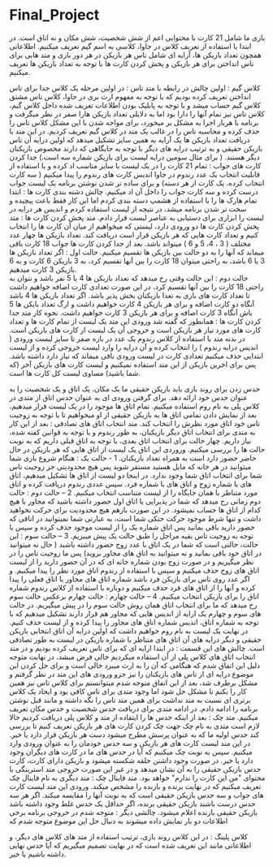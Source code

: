 # Final_Project


بازی ما شامل 21 کارت با محتوایی اعم از شش شخصیت، شش مکان و نه اتاق است. در ابتدا با استفاده از تعریف کلاس در جاوا، کلاسی به اسم گیم تعریف میکنیم. اطلاعاتی همچون تعداد بازیکن ها، آرایه ای شامل تاس هر بازیکن در هر دور بازی و متد هایی برای تاس انداختن برای هر بازیکن و پخش کردن کارت ها با توجه به تعداد بازیکن ها تعریف میکنیم. 

کلاس گیم :
اولین چالش در رابطه با متد تاس : در اولین مرحله یک کلاس جدا برای تاس انداختن تعریف کرده بودیم که با توجه به مفهوم ارث بری در جاوا، کلاس تاس مشتق کلاس گیم حساب میشد و با توجه به پابلیک بودن اطلاعات تعریف شده داخل کلاس گیم، کلاس تاس نیز تمام آنها را دارا بود اما به دلایلی تعداد بازیکن هارا صفر در نظر میگرفت و برنامه با هربار اجرا به مشکل بر میخورد، برای مواجه شدن با این مشکل کلاس تاس را حذف کرده و محاسبه تاس را در غالب یک متد در کلاس گیم تعریف کردیم. در این متد با دریافت تعداد بازیکن ها یک آرایه به همین سایز تشکیل میدهد که اولین درایه آن تاس بازیکن حقیقی و به ترتیب درایه های دیگر با توجه به جایگاهی که دارند مخصوص بازیکنان دیگر هستند. ( برای مثال سومین درایه لیست برای بازیکن شماره سه است.) 
جدا کردن کارت های جواب : تمام 21 کارت را در یک لیست با سایز مناسب اد کرده و با استفاده از قابلیت انتخاب یک عدد رندوم در جاوا اندیس کارت های رندوم را پیدا میکنیم ( سه کارت انتخاب کرده، یک کارت از هر دسته) و برای ساده تر شدن نوشتن برنامه یک لیست جواب درست کرده و سه کارت جواب را داخل آن اد میکنیم.
چالش دشته بندی کارت ها : ابتدا تمام هارک ها را با استفاده از هشمپ دسته بندی کردم اما این کار فقط باعث پیچیده و سخت تر شدن برنامه میشد، در نتیجه از لیست استفاده کردم و اندیس هر درایه در لیست را ابزاری برای دستیابی به عناصر لیست قرار دادم.
متد پخش کردن کارت ها : متد پخش کردن کارت ها دو ورودی دارد، لیستی که میخواهیم از میان آن کارت ها را انتخاب کنیم و تعداد کارت هایی که هر بازیکن قرار است دریافت کند. تعداد بازیکن ها چهار عدد مختلف ( 3 ، 4، 5 و 6 ) میتواند باشد. بعد از جدا کردن کارت ها جواب 18 کارت باقی میماند که آنها را به دو حالت بین بازیکن ها تقسیم میکنیم. 
حالت اول : اگر تعداد بازیکن ها 3 یا 6 باشد، به راحتی میتوان 18 کارت را بین آنها تقسیم کرد، به 3 بازیکن 6 کارت و به 6 بازیکن 3 کارت میدهیم.  
حالت دوم : این حالت وقتی رخ میدهد که تعداد بازیکن ها 4 یا 5 نفر باشد و نتوان به راحتی 18 کارت را بین آنها تقسیم کرد، در این صورت تعدادی کارت اضافه خواهیم داشت تا تعداد کارت های بازی به تعدا بازیکنان بخش پذیر باشد. اگر تعداد بازیکن ها 4 باشد آنگاه دو کارت اضافه و برای هر بازیکن 4 کارت خواهیم داشت و ارگ تعداد بایکن ها 5 باش آنگاه 3 کارت اضافه و برای هر بازیکن 3 کارت خواهیم داشت.
نحوه کار متد جدا کردن کارت ها : همانطور که گفته شد ورودی این متد یک لیست از تمام کارت ها و تعداد کارت های مورد نیاز هر بازیکن است و خروجی آن یک لیست از کارت های بازیکن است. در بدنه متد با استفاده از کلاس رندوم یک عدد در بازه صفر تا سایز لیست ورودی ( اندیس درایه رندوم ) را انتخاب کرده و آن درایه را وارد لیست خروجی کرده و از لیست ابتدایی حذف میکنیم تعدادی کارت در لیست ورودی باقی میماند که نیاز دارد داشته باشد. پس برای اخرین بازیکن از این متد استفاده نمیکنیم و لیست کارت های بازیکن آخر (که شما باشید) مساوی لیست کل کارت ها است. 

حدس زدن 
 برای روند بازی باید بازیکن حقیقی ما  یک مکان، یک اتاق و یک شخصیت را به عنوان حدس خود ارائه دهد. برای گرفتن ورودی ای به عنوان حدس اتاق از متدی در کلاس پلی به نام روم استفاده میکنیم. تمام اتاق ها موجود را در یک لیست قرار میدهیم، بعد از نمایش دادن تمامی اتاق ها به بازیکن حقیقی از او میخواهیم تا با توجه به زوجیت تاس خود اتاق مورد نظرش را انتخاب کند. 
متد انتخاب اتاق های تصادفی : بعد از این کار به متدی برای انتخاب اتاق دیگر بازیکنان، به طور رندوم و با توجه به قوانین کفته شده، نیاز داریم. چهار حالت برای انتخاب اتاق بعدی، با توجه به اتاق قبلی داریم که به نوبت حالت ها را بررسی میکنیم. وروردی این اتاق یک لیست از اتاق هایی که هر بازیکن در حال حاضر حضور دارد است به همراه تعداد بازیکنان.
1 - حالت یک : هنگام شروع بازی شما میتوانید در هر خانه که مایل هستید مستقر شوید پس هیچ محدودیتی جز زوجیت تاس شما برای انتخاب اتاق شما وجود ندارد. در اینجا دو لیست از اتاق ها تشکیل میدهیم، اتاق های با شماره زوج و اتاق های با شماره فرد. سپس عددی رندوم دریافت کرده و اتاق مورد متناظر با همان جایگاه را از لیست متناسب انتخاب میکنیم. 
2 – حالت دوم : حالت دوم زمانی رخ میدهد که شما در پذیرایی یا اتاق اول حضور داشته باشید که مجاور با هیچ کدام از اتاق ها حساب نمیشود. در این صورت بازهم هیچ محدودیت برای حرکت نخواهید داشت و تنها شرط موجود حرکت حتکی شما است، به عبارتی شما نمیتوانید در اتاقی که حضور دارید باقی بمانید پس اتاق شماره یک را از لیست موجود حذف کرده و سپس با توجه به زوجیت تاس بقیه مراحل را طبق حالت یک پیش میبریم.
3 – حالت سوم : این حالت، حالتی است که شما در یک اتاق با عدد زوج حضور داشته باشید ( حال نه میتوانید در اتاق خود باقی بمانید و نه میتوانید به اتاق های مجاور بروید) پس ما زوجیت تاس را در نظر میگیریم و در صورت زوج بودن شماره خانه ای که در آن حضور دارید را از لیست اتاق های زوج حذف میکنیم و سپس با استفاده از رندوم اتاق مورد نظر را پیدا میکنیم. و اگر عدد روی تاس برای بازیکن فرد باشد شماره اتاق های محاور با اتاق فعلی را پیدا کرده و آنها را از اتاق های فرد حذف میکنیم و دوباره با استفاده از کلاس رندوم شماره اتاق را برای بازیکن انتخاب میکنیم.
4 – حالت چهارم : حالت چهارم برعکس حالت سوم رخ میدهد که ما برای انتخاب اتاق همان روش حالت سوم را در پیش میگیریم. 
در حالت های سوم و چهارم یک ارایه از اندیس هایی که مجاور هم قرار دارند تشکیل میدهیم که با توجه به شماره اتاق، اندیس شماره اتاق های مجاور را پیدا کرده و از لیست حذف کنیم.
در نهایت یک لیست به نام روم خواهیم داشت که اولین درایه آن اتاق انتخابی بازیکن حقیقی و دیگر درایه های آن اتاق های متناظر با شماره بازیکن در لیست به طور تصادفی است.
چالش های این قسمت : در ابتدا ارایه ای که برای تاس تعریف کرده بودیم و در متد انتخاب اتاق های کلاس پلی از آن استفاده میکردیم خالی فرض میشد، در نهایت متوجه دلیل این اتفاق شدم که هنگامی که آن را به ارث میبرد خالی است و برای حل کردن این موضوع درایه ای از تاس های بازیکنان را نیز جزو ورودی های این متد در نظر گرفتم و مشکل برطرف شد، بعد از این اتفاق متوجه شدم میتوانستم برای کلاس تاس نیز همین کار را بکنم تا مشکل حل شود اما وجود متدی برای تاس کافی بود و ایجاد یک کلاس برتری ای نسبت به متد نداشت برای همین متد تاس را نگه داشته و مانند قبل نوشتن برنامه را ادامه دادم. 
در ادامه متدی برای دریافت حدس شخصیت و حدس مکان تعریف میکنیم.
متد چک : بعد از اینکه حدس ها را ایتفاده از متد و کلاس پلی دریافت کردیم حالا لازم است متدی به نام چک جهت چک کردن کارت های هر بازیکن تعریف کنیم تا بررسی کند حدس اولیه ما که به عنوان پرسش مطرح میشود دست هر بازیکن قرار دارد یا خیر. در این متد لیست کارت های هر بازیکن و سه حدس خودمان را به عنوان ورودی وارد میکنیم. سپس به نوبت چک میکنیم که آیا در حدس های ما در کارت های دیگران وجود دارد یا خیر. در صورت وجود داشتن حلقه شکسته میشود و بازیکن دارای کارت، کارت حدس بازیکن حقیقی را به آن نشان میدهد و در غیر این صورت خروجی متد استرینگی با محتوای "من این کارت را ندارم" خواهد بود. 
متد فاینال چک : متد دیگری به نام فاینال چک تعریف میکنیم که در نهایت برنده و بازنده را مشخص میکند. ورودی این متد لیست کارت های جواب و سه حدس بازیکن حقیقی است که به نوبت آنها را مقایسه میکند. اگر هر سه حدس درست باشند بازیکن حقیقی برنده، اگر حداقل یک حدس غلط وجود داشته باشد بازیکن حقیقی بازنده اعلام میشود.
چالشی دیگر : متوجه شدم در خروجی برنامه برخی اطلاعات دو بار نمایش داده میشوند به دنبال حل این موضوع متوجه شدم که 

کلاس پلینگ : 
در این کلاس روند بازی، ترتیب استفاده از متد های کلاس های دیگر، و اطلاعاتی مانند این تعریف شده است که در نهایت تصمیم میگیریم که آیا حدس نهایی داشته باشیم یا خیر.
